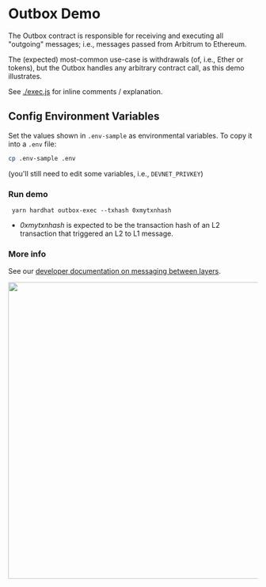 # Outbox Demo

The Outbox contract is responsible for receiving and executing all "outgoing" messages; i.e., messages passed from Arbitrum to Ethereum.

The (expected) most-common use-case is withdrawals (of, i.e., Ether or tokens), but the Outbox handles any arbitrary contract call, as this demo illustrates.

See [./exec.js](./scripts/exec.js) for inline comments / explanation.

## Config Environment Variables

Set the values shown in `.env-sample` as environmental variables. To copy it into a `.env` file:

```bash
cp .env-sample .env
```

(you'll still need to edit some variables, i.e., `DEVNET_PRIVKEY`)

### Run demo

```
 yarn hardhat outbox-exec --txhash 0xmytxnhash
```

- _0xmytxnhash_ is expected to be the transaction hash of an L2 transaction that triggered an L2 to L1 message.

### More info

See our [developer documentation on messaging between layers](https://developer.offchainlabs.com/docs/l1_l2_messages).

<p align="center"><img src="../../assets/offchain_labs_logo.png" width="600"></p>